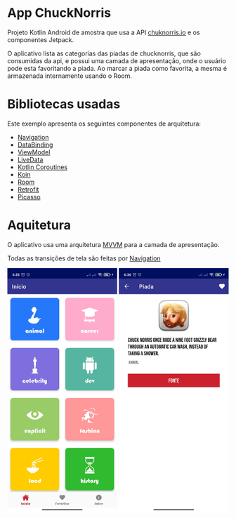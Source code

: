 # App ChuckNorris
Projeto Kotlin Android de amostra que usa a API [chuknorris.io](https://api.chucknorris.io/) e os componentes Jetpack.

O aplicativo lista as categorias das piadas de chucknorris, que são consumidas da api, e possui uma camada de apresentação, onde o usuário pode esta favoritando a piada.
Ao marcar a piada como favorita, a mesma é armazenada internamente usando o Room.

# Bibliotecas usadas
Este exemplo apresenta os seguintes componentes de arquitetura:

- [Navigation](https://developer.android.com/guide/navigation)
- [DataBinding](https://developer.android.com/topic/libraries/data-binding)
- [ViewModel](https://developer.android.com/topic/libraries/architecture/viewmodel)
- [LiveData](https://developer.android.com/topic/libraries/architecture/livedata)
- [Kotlin Coroutines](https://developer.android.com/kotlin/coroutines)
- [Koin](https://insert-koin.io/)
- [Room](https://developer.android.com/training/data-storage/room)
- [Retrofit](https://github.com/square/retrofit)
- [Picasso](https://square.github.io/picasso/)

# Aquitetura 
O aplicativo usa uma arquitetura [MVVM](https://developer.android.com/jetpack/guide) para a camada de apresentação.

Todas as transições de tela são feitas por [Navigation](https://developer.android.com/guide/navigation)


<img src="https://github.com/GilmarRodrigues/chucknorris/blob/main/Screenshot_2020-12-23-06-35-44-452_br.com.gr.api.io.chucknorris.jpg" width="250">
<img src="https://github.com/GilmarRodrigues/chucknorris/blob/main/Screenshot_2020-12-23-06-36-02-110_br.com.gr.api.io.chucknorris.jpg" width="250">
